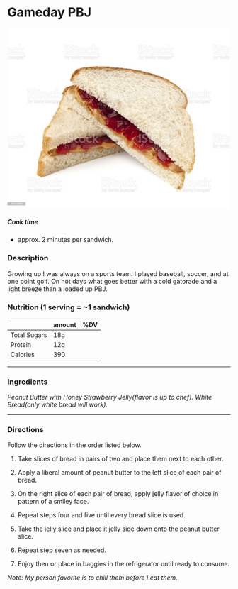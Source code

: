 # Gameday PBJ

![PBJ Stock Photo](istockphoto-454170501-1024x1024.jpg)

##### Cook time
* approx. 2 minutes per sandwich.

### Description
Growing up I was always on a sports team. I played baseball, soccer, and at one point golf. On hot days what goes better with a cold gatorade and a light breeze than a loaded up PBJ.

### Nutrition (1 serving = ~1 sandwich)

|                   | amount| %DV  |
| ----------------- | ----- | ---- |
|Total Sugars       | 18g |      |
|Protein            | 12g |      |
|Calories           | 390 |      |

---
### Ingredients
*Peanut Butter with Honey*
*Strawberry Jelly(flavor is up to chef).*
*White Bread(only white bread will work).*

---

### Directions

Follow the directions in the order listed below.

1. Take slices of bread in pairs of two and place them next to each other.  

4. Apply a liberal amount of peanut butter to the left slice of each pair of bread.

5. On the right slice of each pair of bread, apply jelly flavor of choice in pattern of a smiley face.

6. Repeat steps four and five until every bread slice is used. 

7. Take the jelly slice and place it jelly side down onto the peanut butter slice. 

8. Repeat step seven as needed.

9. Enjoy then or place in baggies in the refrigerator until ready to consume.

*Note: My person favorite is to chill them before I eat them.*
